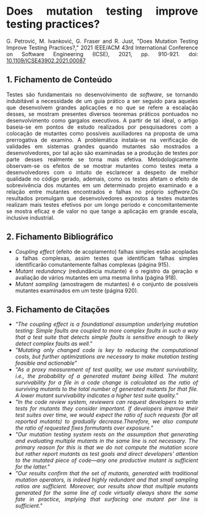 <div align="justify">

# Does mutation testing improve testing practices?

G. Petrović, M. Ivanković, G. Fraser and R. Just, "Does Mutation Testing Improve Testing Practices?," 2021 IEEE/ACM 43rd International Conference on Software Engineering (ICSE), 2021, pp. 910-921. doi: [10.1109/ICSE43902.2021.00087](https://doi.org/10.1109/ICSE43902.2021.00087)

## 1. Fichamento de Conteúdo

Testes são fundamentais no desenvolvimento de *software*, se tornando indubitável a necessidade de um guia prático a ser seguido para aqueles que desenvolvem grandes aplicações e no que se refere a escalação desses, se mostram presentes diversos teoremas práticos pontuados no desenvolvimento como gargalos executivos. A partir de tal ideal, o artigo  baseia-se em pontos de estudo realizados por pesquisadores com a colocação de mutantes como possíveis auxiliadores na proposta de uma prerrogativa de examino. A problemática instala-se na verificação de validades em sistemas grandes quando mutantes são mostrados a desenvolvedores, por tal ação são examinadas se a produção de testes por parte desses realmente se torna mais efetiva. Metodologicamente observam-se os efeitos de se mostrar mutantes como testes meta a desenvolvedores com o intuito de esclarecer a despeito de melhor qualidade no código gerado, ademais, como os testes afetam o efeito de sobrevivência dos mutantes em um determinado projeto examinado e a relação entre mutantes encontrados e falhas no próprio *software*.Os resultados promulgam que desenvolvedores expostos a testes mutantes realizam mais testes efetivos por um longo período e concomitantemente se mostra eficaz e de valor no que tange a aplicação em grande escala, inclusive industrial.

## 2. Fichamento Bibliográfico 

* _Coupling effect_ (efeito de acoplamento) falhas simples estão acopladas a falhas complexas, assim testes que identificam falhas simples identificarão comutantemente falhas complexas (página 915).
* _Mutant redundancy_ (redundância mutante) é o registro da geração e avaliação de vários mutantes em uma mesma linha (página 918).
* _Mutant sampling_ (amostragem de mutantes) é o conjunto de possíveis mutantes examinados em um teste (página 920).


## 3. Fichamento de Citações 

* _"The coupling effect is a foundational assumption underlying mutation testing: Simple faults are coupled to more complex faults in such a way that a test suite that detects simple faults is sensitive enough to likely detect complex faults as well."_
* _"Mutating only changed code is key to reducing the computational costs, but further optimizations are necessary to make mutation testing feasible and actionable"_
* _"As a proxy measurement of test quality, we use mutant survivability, i.e., the probability of a generated mutant being killed. The mutant survivability for a file in a code change is calculated as the ratio of surviving mutants to the total number of generated mutants for that file. A lower mutant survivability indicates a higher test suite quality."_
* _"In the code review system, reviewers can request developers to write tests for mutants they consider important. If developers improve their test suites over time, we would expect the ratio of such requests (for all reported mutants) to gradually decrease.Therefore, we also compute the ratio of requested fixes formutants over exposure."_
* _"Our mutation testing system rests on the assumption that generating and evaluating multiple mutants in the same line is not necessary. The primary reason for this is that we do not compute the mutation score but rather report mutants as test goals and direct developers’ attention to the mutated piece of code—any one productive mutant is sufficient for the latter."_
* _"Our results confirm that the set of mutants, generated with traditional mutation operators, is indeed highly redundant and that small sampling ratios are sufficient. Moreover, our results show that multiple mutants generated for the same line of code virtually always share the same fate in practice, implying that surfacing one mutant per line is sufficient."_

<div>